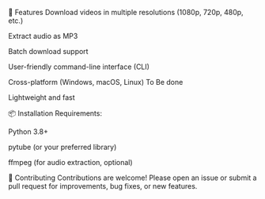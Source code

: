 🚀 Features
Download videos in multiple resolutions (1080p, 720p, 480p, etc.)

Extract audio as MP3

Batch download support

User-friendly command-line interface (CLI)

Cross-platform (Windows, macOS, Linux) To Be done

Lightweight and fast

📦 Installation
Requirements:

Python 3.8+

pytube (or your preferred library)

ffmpeg (for audio extraction, optional)

🤝 Contributing
Contributions are welcome! Please open an issue or submit a pull request for improvements, bug fixes, or new features.
